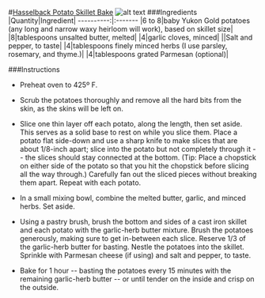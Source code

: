 #[Hasselback Potato Skillet Bake](http://food52.com/recipes/33049-hasselback-potato-skillet-bake)
![alt text](https://images.food52.com/CrLu-cLzLdXqhIArct6vhFTFsrU=/753x502/190bed67-545e-4569-967a-078fc95a4db9--2015-0210_hasselback-potatoes_mark-weinberg-325.jpg)
###Ingredients
|Quantity|Ingredient|
----------:|:-------
|6 to 8|baby Yukon Gold potatoes (any long and narrow waxy heirloom will work), based on skillet size|
|8|tablespoons unsalted butter, melted|
|4|garlic cloves, minced|
||Salt and pepper, to taste|
|4|tablespoons finely minced herbs (I use parsley, rosemary, and thyme.)|
|4|tablespoons grated Parmesan (optional)|

###Instructions

* Preheat oven to 425º F.

* Scrub the potatoes thoroughly and remove all the hard bits from the skin, as the skins will be left on.

* Slice one thin layer off each potato, along the length, then set aside. This serves as a solid base to rest on while you slice them. Place a potato flat side-down and use a sharp knife to make slices that are about 1/8-inch apart; slice into the potato but not completely through it -- the slices should stay connected at the bottom. (Tip: Place a chopstick on either side of the potato so that you hit the chopstick before slicing all the way through.) Carefully fan out the sliced pieces without breaking them apart. Repeat with each potato.

* In a small mixing bowl, combine the melted butter, garlic, and minced herbs. Set aside.

* Using a pastry brush, brush the bottom and sides of a cast iron skillet and each potato with the garlic-herb butter mixture. Brush the potatoes generously, making sure to get in-between each slice. Reserve 1/3 of the garlic-herb butter for basting. Nestle the potatoes into the skillet. Sprinkle with Parmesan cheese (if using) and salt and pepper, to taste.

* Bake for 1 hour -- basting the potatoes every 15 minutes with the remaining garlic-herb butter -- or until tender on the inside and crisp on the outside.